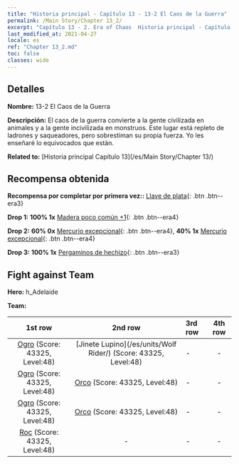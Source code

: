 ```yaml
---
title: "Historia principal - Capítulo 13 - 13-2 El Caos de la Guerra"
permalink: /Main Story/Chapter 13_2/
excerpt: "Capítulo 13 - 2. Era of Chaos  Historia principal - Capítulo 13_2. 13-2 El Caos de la Guerra"
last_modified_at: 2021-04-27
locale: es
ref: "Chapter 13_2.md"
toc: false
classes: wide
---
```


## Detalles

 **Nombre:** 13-2 El Caos de la Guerra

 **Descripción:** El caos de la guerra convierte a la gente civilizada en animales y a la gente incivilizada en monstruos. Este lugar está repleto de ladrones y saqueadores, pero sobrestiman su propia fuerza. Yo les enseñaré lo equivocados que están.

 **Related to:** [Historia principal Capítulo 13](/es/Main Story/Chapter 13/)

## Recompensa obtenida

 **Recompensa por completar por primera vez::** [Llave de plata](/ItemsES/con_693/){: .btn .btn--era3}

 **Drop 1:** **100% 1x** [Madera poco común +1](/ItemsES/mat_41/){: .btn .btn--era4}

 **Drop 2:** **60% 0x** [Mercurio excepcional](/ItemsES/mat_35/){: .btn .btn--era4}, **40% 1x** [Mercurio excepcional](/ItemsES/mat_35/){: .btn .btn--era4}

 **Drop 3:** **100% 1x** [Pergaminos de hechizo](/ItemsES/con_694/){: .btn .btn--era3}


## Fight against Team
 **Hero:** h_Adelaide

 **Team:**


  | 1st row | 2nd row | 3rd row | 4th row |
  |:----:|:----:|:----|:----:|
  | [Ogro](/es/units/Ogre/) (Score: 43325, Level:48)  | [Jinete Lupino](/es/units/Wolf Rider/) (Score: 43325, Level:48)  | - | - |
  | [Ogro](/es/units/Ogre/) (Score: 43325, Level:48)  | [Orco](/es/units/Orc/) (Score: 43325, Level:48)  | - | - |
  | [Ogro](/es/units/Ogre/) (Score: 43325, Level:48)  | [Orco](/es/units/Orc/) (Score: 43325, Level:48)  | - | - |
  | [Roc](/es/units/Roc/) (Score: 43325, Level:48)  | - | - | - |


